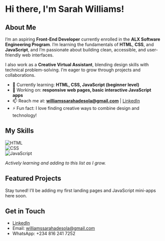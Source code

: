 # Hi there, I'm Sarah Williams!

## About Me  
I’m an aspiring **Front-End Developer** currently enrolled in the **ALX Software Engineering Program**. I’m learning the fundamentals of **HTML**, **CSS**, and **JavaScript**, and I’m passionate about building clean, accessible, and user-friendly web interfaces.  

I also work as a **Creative Virtual Assistant**, blending design skills with technical problem-solving. I’m eager to grow through projects and collaborations.  

- 🌱 Currently learning: **HTML, CSS, JavaScript (beginner level)**  
- 🔭 Working on: **responsive web pages, basic interactive JavaScript apps**  
- 📫 Reach me at: **williamssarahadesola@gmail.com** | [LinkedIn](https://www.linkedin.com/in/sarahwilliams)  
- ⚡ Fun fact: I love finding creative ways to combine design and technology!

## My Skills  
![HTML](https://img.shields.io/badge/-HTML-E34F26?style=flat-square&logo=html5&logoColor=white)  
![CSS](https://img.shields.io/badge/-CSS-1572B6?style=flat-square&logo=css3&logoColor=white)  
![JavaScript](https://img.shields.io/badge/-JavaScript-F7DF1E?style=flat-square&logo=javascript&logoColor=black)

*Actively learning and adding to this list as I grow.*

## Featured Projects  
Stay tuned! I’ll be adding my first landing pages and JavaScript mini-apps here soon.

## Get in Touch  
- [LinkedIn](https://www.linkedin.com/in/sarahwilliams)  
- Email: williamssarahadesola@gmail.com  
- WhatsApp: +234 816 241 7252  
